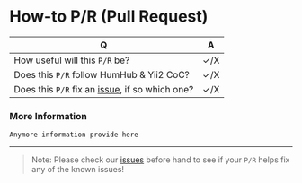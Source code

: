 # How-to P/R (Pull Request)

| Q | A |
| ------------- |:-------------:|
| How useful will this `P/R` be? | ✓/X |
| Does this `P/R` follow HumHub & Yii2 CoC? | ✓/X |
| Does this `P/R` fix an [issue](https://github.com/GreenMeteor/humhub-freshdesk-module/issues), if so which one? | ✓/X |

### More Information
```
Anymore information provide here
```

* * *

> Note: Please check our [issues](https://github.com/GreenMeteor/humhub-freshdesk-module/issues) before hand to see if your `P/R` helps fix any of the known issues!
